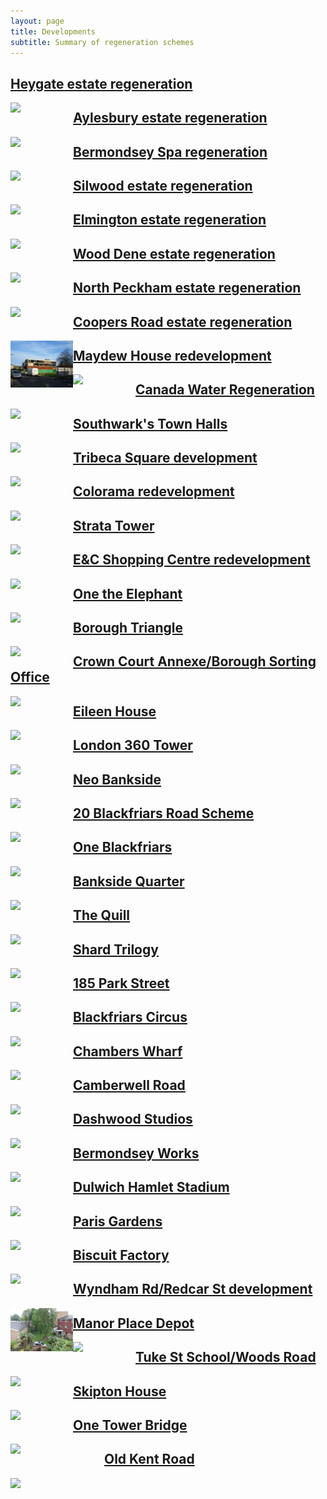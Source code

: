 ```yaml
---
layout: page
title: Developments
subtitle: Summary of regeneration schemes
---
```

<div class="posts-list">

<article class="post-preview">
  
<h1><a href="/heygate-regeneration-faq/">Heygate estate regeneration</a></h1>

<img src="http://www.construction360.co.uk/wp-content/uploads/cantillon-balfour-014.jpg" width="100" align="left">
</article>

<article class="post-preview">
  
<h1><a href="/aylesbury-estate/">Aylesbury estate regeneration</a></h1>


<img src="https://metrouk2.files.wordpress.com/2010/09/article-1285092120827-0b4a3ec1000005dc-922862_636x376.jpg" width="100" align="left">
</article>

<article class="post-preview">
  
<h1><a href="/bermondsey-spa-regeneration/">Bermondsey Spa regeneration</a></h1>


<img src="http://crappistmartin.github.io/images/BermondseySpaDemolition.jpg" width="100" align="left">
</article>

<article class="post-preview">
  
<h1><a href="/silwood-estate-regeneration/">Silwood estate regeneration</a></h1>

<img src="http://crappistmartin.github.io/images/silwood.jpg" width="100" align="left">

</article>
 
<article class="post-preview">
<h1><a href="/elmington-estate-regeneration/">Elmington estate regeneration</a></h1>

<img src="http://crappistmartin.github.io/images/camberwell-fields-logo.png" width="100" align="left">

</article>

<article class="post-preview">
<h1><a href="/wood-dene-estate-regeneration/">Wood Dene estate regeneration</a></h1>

<img src="http://crappistmartin.github.io/images/wooddene1.jpg" width="100" align="left">
</article>

<article class="post-preview">
  
<h1><a href="/north-peckham-estate/">North Peckham estate regeneration</a></h1>

<img src="http://crappistmartin.github.io/images/northpeckhamestate.jpg" width="100" align="left">

</article>

<article class="post-preview">
  
<h1><a href="/coopers-road-estate/">Coopers Road estate regeneration</a></h1>

<img src="/img/coopersroad1.jpg" width="100" align="left">
</article>


<article class="post-preview">
  
<h1><a href="/maydew-house/">Maydew House redevelopment</a></h1>

<img src="http://s0.geograph.org.uk/geophotos/02/70/11/2701156_6a4b82c2.jpg" width="100" align="left">
</article>

<article class="post-preview">
  
<h1><a href="/canada-water/">Canada Water Regeneration</a></h1>

<img src="http://crappistmartin.github.io/images/CanadaWaterSiteC.png" width="100" align="left">
</article>

<article class="post-preview">
  
<h1><a href="/southwark-town-halls/">Southwark's Town Halls</a></h1>

<img src="http://crappistmartin.github.io/images/PeckhamTownHall.jpg" width="100" align="left">
</article>



<article class="post-preview">
  
<h1><a href="/tribeca-square/">Tribeca Square development</a></h1>

<img src="https://farm9.staticflickr.com/8648/16055357643_4c60c17111_b.jpg" width="100" align="left">
</article>

<article class="post-preview">
  
<h1><a href="/colorama/">Colorama redevelopment</a></h1>

<img src="http://crappistmartin.github.io/images/colorama.jpg" width="100" align="left">
</article>

<article class="post-preview">
  
<h1><a href="/strata-tower/">Strata Tower</a></h1>

<img src="http://www.urban75.org/blog/images/london-strata-tower-turbines-01.jpg" width="100" align="left">
</article>

<article class="post-preview">
  
<h1><a href="/shopping-centre/">E&C Shopping Centre redevelopment</a></h1>

<img src="http://www.london-se1.co.uk/news/imageuploads/1317132078_80.177.117.97.jpg" width="100" align="left">
</article>

<article class="post-preview">
  
<h1><a href="/one-the-elephant/">One the Elephant</a></h1>

<img src="https://cdn.houle.co.uk/images/Property/large/4/2015/7/25/stunning-off-plan-one-bedroom-apartment-in-one-the-elephant-london-se11-000019568_4871968_IMG_04.jpg" width="100" align="left">
</article>

<article class="post-preview">
  
<h1><a href="/borough-triangle/">Borough Triangle</a></h1>

<img src="http://crappistmartin.github.io/images/BoroughTriangle.png" width="100" align="left">

</article>

<article class="post-preview">
  
<h1><a href="/crown-court-annexe/">Crown Court Annexe/Borough Sorting Office</a></h1>

<img src="http://crappistmartin.github.io/images/crowncourtannexe.png" width="100" align="left">
</article>


<article class="post-preview">
  
<h1><a href="/eileen-house/">Eileen House</a></h1>

<img src="http://webadmin.jllresidential.com/services/api/media/PrjDirectory/14624/251-16930-490x300.jpg" width="100" align="left">
</article>

<article class="post-preview">
  
<h1><a href="/london-360-tower/">London 360 Tower</a></h1>

<img src="http://www.london-se1.co.uk/news/imageuploads/1188953882_62.49.27.213.jpg" width="100" align="left">
</article>

<article class="post-preview">
  
<h1><a href="/neo-bankside/">Neo Bankside</a></h1>

<img src="http://www.buildington.co.uk/images/projects/c136650c8335c270baaa7a05a3d28c7f.png" width="100" align="left">
</article>


<article class="post-preview">
  
<h1><a href="/20-blackfriars-road/">20 Blackfriars Road Scheme</a></h1>

<img src="http://crappistmartin.github.io/images/blackfriarsroadplaza.jpg" width="100" align="left">
</article>

<article class="post-preview">
  
<h1><a href="/one-blackfriars/">One Blackfriars</a></h1>

<img src="http://www.london-se1.co.uk/news/imageuploads/1351696096_80.177.117.97.jpg" width="100" align="left">
</article>


<article class="post-preview">
  
<h1><a href="/ludgate-and-sampson/">Bankside Quarter</a></h1>

<img src="http://crappistmartin.github.io/images/ludgate_sampson.png" width="100" align="left">
</article>


<article class="post-preview">
  
<h1><a href="/the-quill/">The Quill</a></h1>

<img src="http://www.costar.co.uk/Global/Quill.jpg" width="100" align="left">
</article>

<article class="post-preview">
  
<h1><a href="/shard-trilogy/">Shard Trilogy</a></h1>

<img src="http://lbq-assets.s3.amazonaws.com/media/filer_public_thumbnails/filer_public/55/0f/550f9f87-b8e8-4b68-98d5-690636900e5f/the_shard_the_news_building_2.jpg__644x0_q85_crop_subsampling-2_upscale.jpg" width="100" align="left">
</article>

<article class="post-preview">
  
<h1><a href="/185-park-street/">185 Park Street</a></h1>

<img src="http://carvil-ventures.co.uk/sites/default/files/13063_Cam_Exterior_TG_007.jpg" width="100" align="left">
</article>

<article class="post-preview">
  
<h1><a href="/blackfriars-circus/">Blackfriars Circus</a></h1>

<img src="https://betterblackfriars.files.wordpress.com/2013/05/erlang-house.jpg" width="100" align="left">
</article>


<article class="post-preview">
  
<h1><a href="/chambers-wharf/">Chambers Wharf</a></h1>

<img src="http://www.skyscrapernews.com/images/pics/5472ChambersWharfBuildingC_pic1.jpg" width="100" align="left">
</article>

<article class="post-preview">
  
<h1><a href="/camberwell-road/">Camberwell Road</a></h1>

<img src="http://crappistmartin.github.io/images/wyndhamcamberwelljunction.jpg" width="100" align="left">

</article>

<article class="post-preview">
  
<h1><a href="/dashwood-studios/">Dashwood Studios</a></h1>

<img src="http://crappistmartin.github.io/images/dashwoodstudios.jpg" width="100" align="left">
</article>

<article class="post-preview">
  
<h1><a href="/bermondsey-works/">Bermondsey Works</a></h1>

<img src="http://www.se16.com/wp-content/uploads/Appendix-Image.jpg" width="100" align="left">

</article>

<article class="post-preview">
  
<h1><a href="/dulwich-hamlet-stadium/">Dulwich Hamlet Stadium</a></h1>

<img src="http://35percent.org/img/dhfc2.jpg" width="100" align="left">
</article>


<article class="post-preview">
  
<h1><a href="/paris-gardens/">Paris Gardens</a></h1>

<img src="http://www.mclarengroup.com/wp-content/uploads/2014/09/Paris-gardens-duo-1198x500.jpg" width="100" align="left">
</article>



<article class="post-preview">
  
<h1><a href="/biscuit-factory/">Biscuit Factory</a></h1>

<img src="http://35percent.org/img/biscuit-factory.png" width="100" align="left">
</article>


<article class="post-preview">
  
<h1><a href="/wyndham-redcar/">Wyndham Rd/Redcar St development</a></h1>

<img src="/img/wyndhamredcar.jpg" width="100" align="left">
</article>

<article class="post-preview">
  
<h1><a href="/manor-place-depot/">Manor Place Depot</a></h1>

<img src="http://crappistmartin.github.io/images/manorplace.jpg" width="100" align="left">
</article>

<article class="post-preview">
  
<h1><a href="/woods-road/">Tuke St School/Woods Road</a></h1>

<img src="http://35percent.org/img/proudlypeckham.jpg" width="100" align="left">
</article>

<article class="post-preview">
  
<h1><a href="/skipton-house/">Skipton House</a></h1>

<img src="http://www.constructionenquirer.com/wp-content/uploads/Screen-Shot-2015-10-06-at-11.00.45-600x414.png" width="100" align="left">
</article>

<article class="post-preview">
  
<h1><a href="/onetowerbridge/">One Tower Bridge</a></h1>

<img src="http://35percent.org/img/one_tower_bridge.jpg" width="150" align="left">
</article>

<article class="post-preview">
  
<h1><a href="/old-kent-road/">Old Kent Road</a></h1>

<img src="http://35percent.org/img/old-kent-road.png" width="100" align="left">
</article>

</div>





